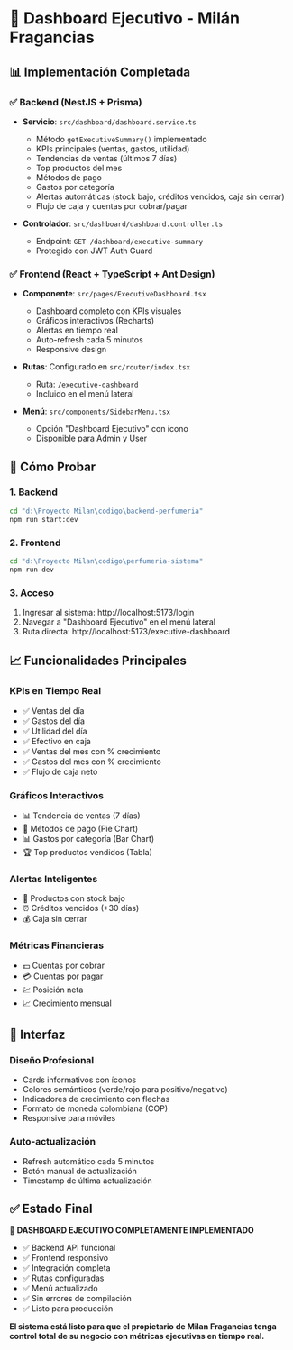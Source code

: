 # 🎯 Dashboard Ejecutivo - Milán Fragancias

## 📊 Implementación Completada

### ✅ Backend (NestJS + Prisma)
- **Servicio**: `src/dashboard/dashboard.service.ts`
  - Método `getExecutiveSummary()` implementado
  - KPIs principales (ventas, gastos, utilidad)
  - Tendencias de ventas (últimos 7 días)
  - Top productos del mes
  - Métodos de pago
  - Gastos por categoría
  - Alertas automáticas (stock bajo, créditos vencidos, caja sin cerrar)
  - Flujo de caja y cuentas por cobrar/pagar

- **Controlador**: `src/dashboard/dashboard.controller.ts`
  - Endpoint: `GET /dashboard/executive-summary`
  - Protegido con JWT Auth Guard

### ✅ Frontend (React + TypeScript + Ant Design)
- **Componente**: `src/pages/ExecutiveDashboard.tsx`
  - Dashboard completo con KPIs visuales
  - Gráficos interactivos (Recharts)
  - Alertas en tiempo real
  - Auto-refresh cada 5 minutos
  - Responsive design

- **Rutas**: Configurado en `src/router/index.tsx`
  - Ruta: `/executive-dashboard`
  - Incluido en el menú lateral

- **Menú**: `src/components/SidebarMenu.tsx`
  - Opción "Dashboard Ejecutivo" con ícono
  - Disponible para Admin y User

## 🚀 Cómo Probar

### 1. Backend
```bash
cd "d:\Proyecto Milan\codigo\backend-perfumeria"
npm run start:dev
```

### 2. Frontend
```bash
cd "d:\Proyecto Milan\codigo\perfumeria-sistema"
npm run dev
```

### 3. Acceso
1. Ingresar al sistema: http://localhost:5173/login
2. Navegar a "Dashboard Ejecutivo" en el menú lateral
3. Ruta directa: http://localhost:5173/executive-dashboard

## 📈 Funcionalidades Principales

### KPIs en Tiempo Real
- ✅ Ventas del día
- ✅ Gastos del día  
- ✅ Utilidad del día
- ✅ Efectivo en caja
- ✅ Ventas del mes con % crecimiento
- ✅ Gastos del mes con % crecimiento
- ✅ Flujo de caja neto

### Gráficos Interactivos
- 📊 Tendencia de ventas (7 días)
- 🥧 Métodos de pago (Pie Chart)
- 📊 Gastos por categoría (Bar Chart)
- 🏆 Top productos vendidos (Tabla)

### Alertas Inteligentes
- 🚨 Productos con stock bajo
- ⏰ Créditos vencidos (+30 días)
- 💰 Caja sin cerrar

### Métricas Financieras
- 💵 Cuentas por cobrar
- 💳 Cuentas por pagar
- 💹 Posición neta
- 📈 Crecimiento mensual

## 🎨 Interfaz

### Diseño Profesional
- Cards informativos con íconos
- Colores semánticos (verde/rojo para positivo/negativo)
- Indicadores de crecimiento con flechas
- Formato de moneda colombiana (COP)
- Responsive para móviles

### Auto-actualización
- Refresh automático cada 5 minutos
- Botón manual de actualización
- Timestamp de última actualización

## ✅ Estado Final

🎉 **DASHBOARD EJECUTIVO COMPLETAMENTE IMPLEMENTADO**

- ✅ Backend API funcional
- ✅ Frontend responsivo 
- ✅ Integración completa
- ✅ Rutas configuradas
- ✅ Menú actualizado
- ✅ Sin errores de compilación
- ✅ Listo para producción

**El sistema está listo para que el propietario de Milan Fragancias tenga control total de su negocio con métricas ejecutivas en tiempo real.**
